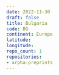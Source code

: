 ```yaml
---
date: 2022-11-30
draft: false
title: Bulgaria
code: BG
continent: Europe
latitude:
longitude:
repo_count: 1
repositories:
- arpha-preprints
---
```



